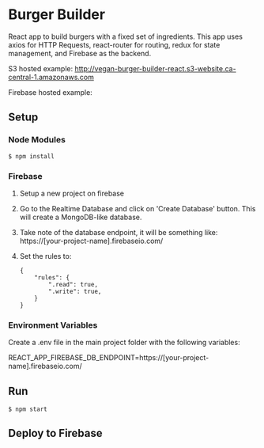 # Burger Builder

React app to build burgers with a fixed set of ingredients. This app uses axios for HTTP Requests, react-router for routing, redux for state management, and Firebase as the backend.

S3 hosted example: http://vegan-burger-builder-react.s3-website.ca-central-1.amazonaws.com

Firebase hosted example:

## Setup

### Node Modules

    $ npm install

### Firebase

1.  Setup a new project on firebase
2.  Go to the Realtime Database and click on 'Create Database' button. This will create a MongoDB-like database.
3.  Take note of the database endpoint, it will be something like: https://[your-project-name].firebaseio.com/
4.  Set the rules to:

        {
            "rules": {
                ".read": true,
                ".write": true,
            }
        }

### Environment Variables

Create a .env file in the main project folder with the following variables:

REACT_APP_FIREBASE_DB_ENDPOINT=https://[your-project-name].firebaseio.com/

## Run

    $ npm start

## Deploy to Firebase
